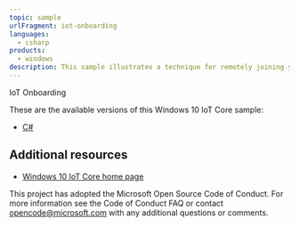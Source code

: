 ```yaml
---
topic: sample
urlFragment: iot-onboarding
languages: 
  - csharp
products:
  - windows
description: This sample illustrates a technique for remotely joining your Headless IoT Device (an IoT device without a display) to your home Wi-Fi network.
---
```


IoT Onboarding

These are the available versions of this Windows 10 IoT Core sample:

*	[C#](./CS/README.md)

## Additional resources
* [Windows 10 IoT Core home page](https://developer.microsoft.com/en-us/windows/iot/)

This project has adopted the Microsoft Open Source Code of Conduct. For more information see the Code of Conduct FAQ or contact <opencode@microsoft.com> with any additional questions or comments.
